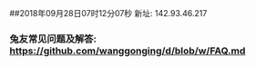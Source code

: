 ##2018年09月28日07时12分07秒 新址: 142.93.46.217
### 兔友常见问题及解答: https://github.com/wanggonging/d/blob/w/FAQ.md

